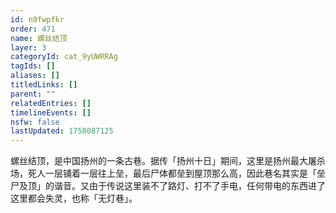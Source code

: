 ```yaml
---
id: n9fwpfkr
order: 471
name: 螺丝结顶
layer: 3
categoryId: cat_9yUWRRAg
tagIds: []
aliases: []
titledLinks: []
parent: ""
relatedEntries: []
timelineEvents: []
nsfw: false
lastUpdated: 1758087125
---
```


螺丝结顶，是中国扬州的一条古巷。据传「扬州十日」期间，这里是扬州最大屠杀场，死人一层铺着一层往上垒，最后尸体都垒到屋顶那么高，因此巷名其实是「垒尸及顶」的谐音。又由于传说这里装不了路灯、打不了手电，任何带电的东西进了这里都会失灵，也称「无灯巷」。